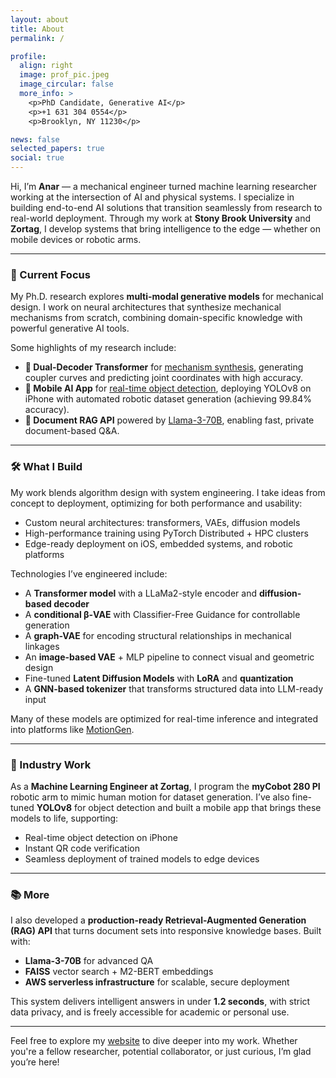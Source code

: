 ```yaml
---
layout: about
title: About
permalink: /

profile:
  align: right
  image: prof_pic.jpeg
  image_circular: false
  more_info: >
    <p>PhD Candidate, Generative AI</p>
    <p>+1 631 304 0554</p>
    <p>Brooklyn, NY 11230</p>

news: false
selected_papers: true
social: true
---
```


Hi, I’m **Anar** — a mechanical engineer turned machine learning researcher working at the intersection of AI and physical systems. I specialize in building end-to-end AI solutions that transition seamlessly from research to real-world deployment. Through my work at **Stony Brook University** and **Zortag**, I develop systems that bring intelligence to the edge — whether on mobile devices or robotic arms.

---

### 🔬 Current Focus

My Ph.D. research explores **multi-modal generative models** for mechanical design. I work on neural architectures that synthesize mechanical mechanisms from scratch, combining domain-specific knowledge with powerful generative AI tools.

Some highlights of my research include:

- **🧠 Dual-Decoder Transformer** for [mechanism synthesis](https://anarnuri.github.io/projects/9_project/), generating coupler curves and predicting joint coordinates with high accuracy.
- **📱 Mobile AI App** for [real-time object detection](https://anarnuri.github.io/projects/10_project/), deploying YOLOv8 on iPhone with automated robotic dataset generation (achieving 99.84% accuracy).
- **📄 Document RAG API** powered by [Llama-3-70B](https://anarnuri.github.io/projects/11_project/), enabling fast, private document-based Q&A.

---

### 🛠️ What I Build

My work blends algorithm design with system engineering. I take ideas from concept to deployment, optimizing for both performance and usability:

- Custom neural architectures: transformers, VAEs, diffusion models
- High-performance training using PyTorch Distributed + HPC clusters
- Edge-ready deployment on iOS, embedded systems, and robotic platforms

Technologies I’ve engineered include:

- A **Transformer model** with a LLaMa2-style encoder and **diffusion-based decoder**
- A **conditional β-VAE** with Classifier-Free Guidance for controllable generation
- A **graph-VAE** for encoding structural relationships in mechanical linkages
- An **image-based VAE** + MLP pipeline to connect visual and geometric design
- Fine-tuned **Latent Diffusion Models** with **LoRA** and **quantization**
- A **GNN-based tokenizer** that transforms structured data into LLM-ready input

Many of these models are optimized for real-time inference and integrated into platforms like [MotionGen](https://motiongen.io).

---

### 🤖 Industry Work

As a **Machine Learning Engineer at Zortag**, I program the **myCobot 280 PI** robotic arm to mimic human motion for dataset generation. I’ve also fine-tuned **YOLOv8** for object detection and built a mobile app that brings these models to life, supporting:

- Real-time object detection on iPhone
- Instant QR code verification
- Seamless deployment of trained models to edge devices

---

### 📚 More

I also developed a **production-ready Retrieval-Augmented Generation (RAG) API** that turns document sets into responsive knowledge bases. Built with:

- **Llama-3-70B** for advanced QA
- **FAISS** vector search + M2-BERT embeddings
- **AWS serverless infrastructure** for scalable, secure deployment

This system delivers intelligent answers in under **1.2 seconds**, with strict data privacy, and is freely accessible for academic or personal use.

---

Feel free to explore my [website](https://anarnuri.github.io) to dive deeper into my work. Whether you're a fellow researcher, potential collaborator, or just curious, I’m glad you’re here!
